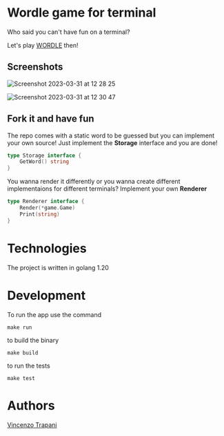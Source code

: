 # Wordle game for terminal

Who said you can't have fun on a terminal?

Let's play [WORDLE](https://www.nytimes.com/games/wordle/index.html) then! 

## Screenshots

![Screenshot 2023-03-31 at 12 28 25](https://user-images.githubusercontent.com/5497475/229344196-b1a7bd89-60fe-4a05-a7f6-218df50b802c.png)


![Screenshot 2023-03-31 at 12 30 47](https://user-images.githubusercontent.com/5497475/229344202-93be0052-ed8a-4f56-9dff-631ca9a78f67.png)

## Fork it and have fun
The repo comes with a static word to be guessed but you can implement your own source! Just implement the **Storage** interface and you are done!

```go
type Storage interface {
	GetWord() string
}

```

You wanna render it differently or you wanna create different implementaions for different terminals? Implement your own **Renderer**

```go
type Renderer interface {
	Render(*game.Game)
	Print(string)
}
```
# Technologies
The project is written in golang 1.20

# Development
To run the app use the command
```
make run
```
to build the binary
```
make build
```
to run the tests
```
make test
```

# Authors
[Vincenzo Trapani](https://github.com/trapvincenzo)

